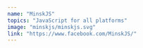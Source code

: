 ```yaml
---
name: "MinskJS"
topics: "JavaScript for all platforms"
image: "minskjs/minskjs.svg"
link: "https://www.facebook.com/MinskJS/"
---
```

